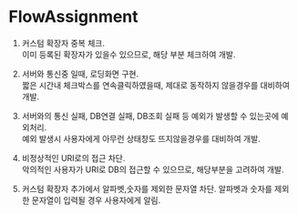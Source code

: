 # FlowAssignment
1. 커스텀 확장자 중복 체크.  
이미 등록된 확장자가 있을수 있으므로, 해당 부분 체크하여 개발.

2. 서버와 통신중 일때, 로딩화면 구현.  
짧은 시간내 체크박스를 연속클릭하였을때, 제대로 동작하지 않을경우를 대비하여 개발.

3. 서버와의 통신 실패, DB연결 실패, DB조회 실패 등 예외가 발생할 수 있는곳에 예외처리.  
예외 발생시 사용자에게 아무런 상태창도 뜨지않을경우를 대비하여 개발.

4. 비정상적인 URI로의 접근 차단.  
악의적인 사용자가 URI로 DB의 접근할 수 있으므로, 해당부분을 고려하여 개발.

5. 커스텀 확장자 추가에서 알파벳,숫자를 제외한 문자열 차단.
알파벳과 숫자를 제외한 문자열이 입력될 경우 사용자에게 알림.

